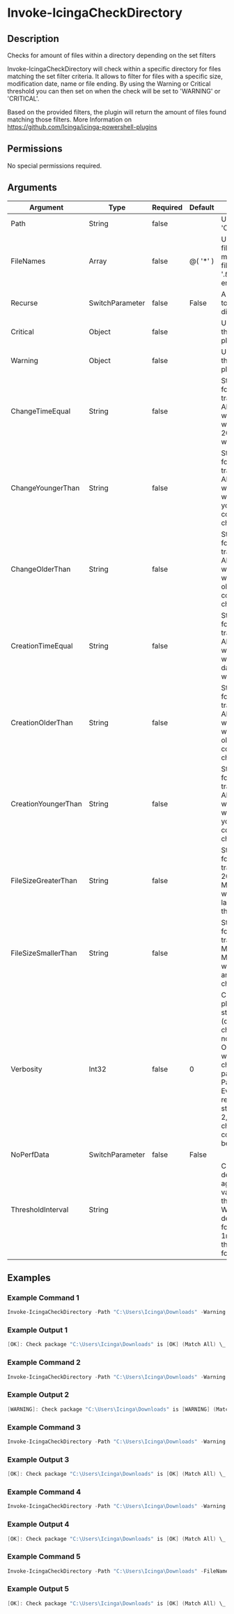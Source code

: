 
# Invoke-IcingaCheckDirectory

## Description

Checks for amount of files within a directory depending on the set filters

Invoke-IcingaCheckDirectory will check within a specific directory for files matching the set filter criteria.
It allows to filter for files with a specific size, modification date, name or file ending.
By using the Warning or Critical threshold you can then set on when the check will be set to 'WARNING' or 'CRITICAL'.

Based on the provided filters, the plugin will return the amount of files found matching those filters.
More Information on https://github.com/Icinga/icinga-powershell-plugins

## Permissions

No special permissions required.

## Arguments

| Argument | Type | Required | Default | Description |
| ---      | ---  | ---      | ---     | ---         |
| Path | String | false |  | Used to specify a path. e.g. 'C:\Users\Icinga\Downloads' |
| FileNames | Array | false | @( '*' ) | Used to specify an array of filenames or expressions to match against results to filter for specific files.  e.g '*.txt', '*.sql', finds all files ending with .txt and .sql |
| Recurse | SwitchParameter | false | False | A switch, which can be set to search through directories recursively. |
| Critical | Object | false |  | Used to specify a Critical threshold. Follows the Icinga plugin threshold |
| Warning | Object | false |  | Used to specify a Warning threshold. Follows the Icinga plugin threshold |
| ChangeTimeEqual | String | false |  | String that expects input format like "20d", which translates to 20 days. Allowed units: ms, s, m, h, d, w, M, y.  Thereby all files which have been changed 20 days ago are considered within the check. |
| ChangeYoungerThan | String | false |  | String that expects input format like "20d", which translates to 20 days. Allowed units: ms, s, m, h, d, w, M, y.  Thereby all files which have a change date younger then 20 days are considered within the check. |
| ChangeOlderThan | String | false |  | String that expects input format like "20d", which translates to 20 days. Allowed units: ms, s, m, h, d, w, M, y.  Thereby all files which have a change date older then 20 days are considered within the check. |
| CreationTimeEqual | String | false |  | String that expects input format like "20d", which translates to 20 days. Allowed units: ms, s, m, h, d, w, M, y.  Thereby all files which have been created 20 days ago are considered within the check. |
| CreationOlderThan | String | false |  | String that expects input format like "20d", which translates to 20 days. Allowed units: ms, s, m, h, d, w, M, y.  Thereby all files which have a creation date older then 20 days are considered within the check. |
| CreationYoungerThan | String | false |  | String that expects input format like "20d", which translates to 20 days. Allowed units: ms, s, m, h, d, w, M, y.  Thereby all files which have a creation date younger then 20 days are considered within the check. |
| FileSizeGreaterThan | String | false |  | String that expects input format like "20MB", which translates to the filze size 20 MB. Allowed units: B, KB, MB, GB, TB.  Thereby all files with a size of 20 MB or larger are considered within the check. |
| FileSizeSmallerThan | String | false |  | String that expects input format like "5MB", which translates to the filze size 5 MB. Allowed units: B, KB, MB, GB, TB.  Thereby all files with a size of 5 MB or less are considered within the check. |
| Verbosity | Int32 | false | 0 | Changes the behavior of the plugin output which check states are printed: 0 (default): Only service checks/packages with state not OK will be printed 1: Only services with not OK will be printed including OK checks of affected check packages including Package config 2: Everything will be printed regardless of the check state 3: Identical to Verbose 2, but prints in addition the check package configuration e.g (All must be [OK]) |
| NoPerfData | SwitchParameter | false | False |  |
| ThresholdInterval | String |  |  | Change the value your defined threshold checks against from the current value to a collected time threshold of the Icinga for Windows daemon, as described [here](https://icinga.com/docs/icinga-for-windows/latest/doc/service/10-Register-Service-Checks/). An example for this argument would be 1m or 15m which will use the average of 1m or 15m for monitoring. |

## Examples

### Example Command 1

```powershell
Invoke-IcingaCheckDirectory -Path "C:\Users\Icinga\Downloads" -Warning 20 -Critical 30 -Verbosity 3
```

### Example Output 1

```powershell
[OK]: Check package "C:\Users\Icinga\Downloads" is [OK] (Match All) \_ [OK]: C:\Users\Icinga\Downloads is 19
```

### Example Command 2

```powershell
Invoke-IcingaCheckDirectory -Path "C:\Users\Icinga\Downloads" -Warning 20 -Critical 30 -Verbosity 3
```

### Example Output 2

```powershell
[WARNING]: Check package "C:\Users\Icinga\Downloads" is [WARNING] (Match All) \_ [WARNING]: C:\Users\Icinga\Downloads is 24
```

### Example Command 3

```powershell
Invoke-IcingaCheckDirectory -Path "C:\Users\Icinga\Downloads" -Warning 20 -Critical 30 -Verbosity 3 -ChangeYoungerThan 20d
```

### Example Output 3

```powershell
[OK]: Check package "C:\Users\Icinga\Downloads" is [OK] (Match All) \_ [OK]: C:\Users\Icinga\Downloads is 1
```

### Example Command 4

```powershell
Invoke-IcingaCheckDirectory -Path "C:\Users\Icinga\Downloads" -Warning 20 -Critical 30 -Verbosity 3 -ChangeOlderThan 100d
```

### Example Output 4

```powershell
[OK]: Check package "C:\Users\Icinga\Downloads" is [OK] (Match All) \_ [OK]: C:\Users\Icinga\Downloads is 19
```

### Example Command 5

```powershell
Invoke-IcingaCheckDirectory -Path "C:\Users\Icinga\Downloads" -FileNames "*.txt","*.sql" -Warning 20 -Critical 30 -Verbosity 3
```

### Example Output 5

```powershell
[OK]: Check package "C:\Users\Icinga\Downloads" is [OK] (Match All) \_ [OK]: C:\Users\Icinga\Downloads is 4
```
